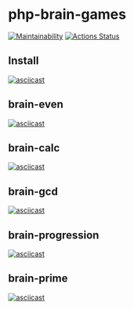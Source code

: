 # php-brain-games
[![Maintainability](https://api.codeclimate.com/v1/badges/9ba8a0e6b050196ea2fd/maintainability)](https://codeclimate.com/github/rkozlov95/php-project-lvl1/maintainability)
[![Actions Status](https://github.com/rkozlov95/php-project-lvl1/workflows/PHP%20Composer/badge.svg)](https://github.com/rkozlov95/php-project-lvl1/actions?query=workflow%3A"PHP+Composer")

## Install
[![asciicast](https://asciinema.org/a/303842.svg)](https://asciinema.org/a/303842)

## brain-even
[![asciicast](https://asciinema.org/a/303843.svg)](https://asciinema.org/a/303843)

## brain-calc
[![asciicast](https://asciinema.org/a/303848.svg)](https://asciinema.org/a/303848)

## brain-gcd
[![asciicast](https://asciinema.org/a/303854.svg)](https://asciinema.org/a/303854)

## brain-progression
[![asciicast](https://asciinema.org/a/303846.svg)](https://asciinema.org/a/303846)

## brain-prime
[![asciicast](https://asciinema.org/a/303844.svg)](https://asciinema.org/a/303844)



